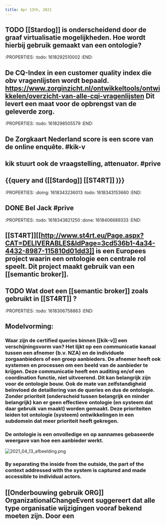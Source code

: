 ```yaml
---
title: Apr 13th, 2021
---
```


## TODO [[Stardog]] is onderscheidend door de graaf virtualisatie mogelijkheden. Hoe wordt hierbij gebruik gemaakt van een ontologie?
:PROPERTIES:
:todo: 1618292510002
:END:
## De CQ-Index in een customer quality index die obv vragenlijsten wordt bepaald. https://www.zorginzicht.nl/ontwikkeltools/ontwikkelen/overzicht-van-alle-cqi-vragenlijsten Dit levert een maat voor de opbrengst van de geleverde zorg.
:PROPERTIES:
:todo: 1618298505579
:END:
## De Zorgkaart Nederland score is een score van de online enquête. #kik-v
## kik stuurt ook de vraagstelling, attenuator. #prive
## {{query and ([[Stardog]] [[ST4RT]] )}}
:PROPERTIES:
:doing: 1618343236013
:todo: 1618343153660
:END:
## DONE Bel Jack #prive
:PROPERTIES:
:todo: 1618343821250
:done: 1618406689333
:END:
## [[ST4RT]][[http://www.st4rt.eu/Page.aspx?CAT=DELIVERABLES&IdPage=3cd536b1-4a34-4432-8987-115810d01dd3]] is een Europees project waarin een ontologie een centrale rol speelt. Dit project maakt gebruik van een [[semantic broker]].
## TODO Wat doet een [[semantic broker]] zoals gebruikt in [[ST4RT]] ?
:PROPERTIES:
:todo: 1618306758863
:END:
## Modelvorming:
### Waar zijn de certified queries binnen [[kik-v]] een verschijningsvorm van? Het lijkt op een communicatie kanaal tussen een afnemer (b.v. NZA) en de individuele zorgaanbieders of een groep aanbieders. De afnemer heeft ook systemen en processen om een beeld van de aanbieder te krijgen. Deze communicatie heeft een auditing en/of een coordination functie, niet uitvoerend. Dit kan belangrijk zijn voor de ontologie bouw. Ook de mate van zelfstandigheid beïnvloed de detaillering van de queries en dus de ontologie. Zonder prioriteit (onderscheid tussen belangrijk en minder belangrijk) kan er geen effectieve ontologie (en systeem dat daar gebruik van maakt) worden gemaakt. Deze prioriteiten leiden tot ontologie (systeem) ontwikkelingen in een subdomein dat meer prioriteit heeft gekregen.
### De ontologie is een onvolledige en op aannames gebaseerde weergave van hoe een aanbieder werkt.
![2021_04_13_afbeelding.png](https://cdn.logseq.com/%2F8f1ae382-5f18-4f77-89b5-10a6cfda69c57a39e62c-db6f-449c-8155-24313ea643dc2021_04_13_afbeelding.png?Expires=4771910384&Signature=QJQjdyZ1z4gwc24lplj5AIQ6IViep7kVwndjd5ujVMRRFS7yywTR2MZ6nnHIJXC7EVVAaI-FMwznn3vWRTNxgMXFXfH~o9KF519v4cx2UhfYdcc8L2c~SzmckwuQ53Zrvn~nKvPba01jFW-v7H-c2U8LdLAYwsXjm15YXzhluas8voaolRMsLSiNPKEshHOTxqGiBrAK8Ab-Uuo7GBFWkpop633A5PhZQMi2R6OS~H0x69CaAxP-Meg2GF6~B3E9eCXB28l6LxpFY~tL-ekjg1QnwNwNktN3Hvbxivi4DTDDIy-Rk8~MGeofYTYfEYU~1cUpjXjk2ma2d0QrIrW8cQ__&Key-Pair-Id=APKAJE5CCD6X7MP6PTEA)
### By separating the inside from the outside, the part of the context addressed with the system is captured and made accessible to individual actors.
## [[Onderbouwing gebruik ORG]] OrganizationalChangeEvent suggereert dat alle type organisatie wijzigingen vooraf bekend moeten zijn. Door een
